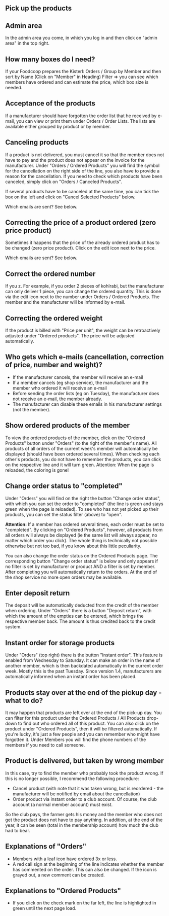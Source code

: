 ## Pick up the products

## Admin area

In the admin area you come, in which you log in and then click on "admin area" in the top right.

## How many boxes do I need?

If your Foodcoop prepares the Kisterl: Orders / Group by Member and then sort by Name (Click on "Member" in Heading) Filter => you can see which members have ordered and can estimate the price, which box size is needed.

## Acceptance of the products

If a manufacturer should have forgotten the order list that he received by e-mail, you can view or print them under Orders / Order Lists. The lists are available either grouped by product or by member.

## Canceling products

If a product is not delivered, you must cancel it so that the member does not have to pay and the product does not appear on the invoice for the manufacturer. Under "Orders / Ordered Products" you will find the symbol for the cancellation on the right side of the line, you also have to provide a reason for the cancellation. If you need to check which products have been canceled, simply click on "Orders / Canceled Products".

If several products have to be canceled at the same time, you can tick the box on the left and click on "Cancel Selected Products" below.

Which emails are sent? See below.

## Correcting the price of a product ordered (zero price product)

Sometimes it happens that the price of the already ordered product has to be changed (zero price product). Click on the edit icon next to the price.

Which emails are sent? See below.

## Correct the ordered number

If you z. For example, if you order 2 pieces of kohlrabi, but the manufacturer can only deliver 1 piece, you can change the ordered quantity. This is done via the edit icon next to the number under Orders / Ordered Products. The member and the manufacturer will be informed by e-mail.

## Correcting the ordered weight

If the product is billed with "Price per unit", the weight can be retroactively adjusted under "Ordered products". The price will be adjusted automatically.

## Who gets which e-mails (cancellation, correction of price, number and weight)?
* If the manufacturer cancels, the member will receive an e-mail
* If a member cancels (eg shop service), the manufacturer and the member who ordered it will receive an e-mail
* Before sending the order lists (eg on Tuesday), the manufacturer does not receive an e-mail, the member already.
* The manufacturer can disable these emails in his manufacturer settings (not the member).

## Show ordered products of the member

To view the ordered products of the member, click on the "Ordered Products" button under "Orders" (to the right of the member's name). All products of all orders of the current week's member will automatically be displayed (should have been ordered several times). When checking each other's products, you do not have to remember the products, you can click on the respective line and it will turn green. Attention: When the page is reloaded, the coloring is gone!

## Change order status to "completed"

Under "Orders" you will find on the right the button "Change order status", with which you can set the order to "completed" (the line is green and stays green when the page is reloaded). To see who has not yet picked up their products, you can set the status filter (above) to "open".

**Attention:** If a member has ordered several times, each order must be set to "completed". By clicking on "Ordered Products", however, all products from all orders will always be displayed (ie the same list will always appear, no matter which order you click). The whole thing is technically not possible otherwise but not too bad, if you know about this little peculiarity.

You can also change the order status on the Ordered Products page. The corresponding button "Change order status" is below and only appears if no filter is set by manufacturer or product AND a filter is set by member. After completing you will automatically return to the orders. At the end of the shop service no more open orders may be available.

## Enter deposit return

The deposit will be automatically deducted from the credit of the member when ordering. Under "Orders" there is a button "Deposit return", with which the amount of the empties can be entered, which brings the respective member back. The amount is thus credited back to the credit system.

## Instant order for storage products

Under "Orders" (top right) there is the button "Instant order". This feature is enabled from Wednesday to Saturday. It can make an order in the name of another member, which is then backdated automatically in the current order week. Mostly this is the past Tuesday. Since version 1.4, manufacturers are automatically informed when an instant order has been placed.

## Products stay over at the end of the pickup day - what to do?

It may happen that products are left over at the end of the pick-up day. You can filter for this product under the Ordered Products / All Products drop-down to find out who ordered all of this product. You can also click on the product under "Ordered Products", then it will be filtered automatically. If you're lucky, it's just a few people and you can remember who might have forgotten it. Under Members you will find the phone numbers of the members if you need to call someone.

## Product is delivered, but taken by wrong member

In this case, try to find the member who probably took the product wrong. If this is no longer possible, I recommend the following procedure:

* Cancel product (with note that it was taken wrong, but is reordered - the manufacturer will be notified by email about the cancellation)
* Order product via instant order to a club account. Of course, the club account (a normal member account) must exist.

So the club pays, the farmer gets his money and the member who does not get the product does not have to pay anything. In addition, at the end of the year, it can be seen (total in the membership account) how much the club had to bear.

## Explanations of "Orders"
* Members with a leaf icon have ordered 3x or less.
* A red call sign at the beginning of the line indicates whether the member has commented on the order. This can also be changed. If the icon is grayed out, a new comment can be created.

## Explanations to "Ordered Products"
* If you click on the check mark on the far left, the line is highlighted in green until the next page load.